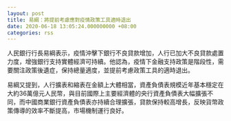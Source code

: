 ```yaml
---
layout: post
title: 易綱：將提前考慮應對疫情政策工具適時退出
date: 2020-06-18 13:05:24.000000000 +08:00
categories: rss
---
```


人民銀行行長易綱表示，疫情沖擊下銀行不良貸款增加，人行已加大不良貸款處置力度，增強銀行支持實體經濟可持續。他認為，疫情下金融支持政策是階段性，需要關注政策後遺症，保持總量適度，並提前考慮政策工具的適時退出。

易綱又提到，人行擴表和縮表在金額上大體相當，資產負債表規模近年基本穩定在大約36萬億元人民幣，與目前國際上主要經濟體的央行資產負債表大幅擴張不同，而中國商業銀行資產負債表亦持續合理擴張，貸款保持較高增長，反映貨幣政策傳導的效率不斷提高，市場機制運行良好。
